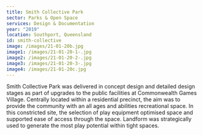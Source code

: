 ```yaml
---
title: Smith Collective Park
sector: Parks & Open Space
services: Design & Documentation
year: "2019"
location: Southport, Queensland
id: smith-collective
image: /images/21-01-20b.jpg
image1: /images/21-01-20-1-.jpg
image2: /images/21-01-20-2-.jpg
image3: /images/21-01-20-3-.jpg
image4: /images/21-01-20c.jpg
---
```


Smith Collective Park was delivered in concept design and detailed
design stages as part of upgrades to the public facilities at Commonwealth
Games Village. Centrally located within a residential precinct, the aim was to
provide the community with an all ages and abilities recreational space. In
this constricted site, the selection of play equipment optimised space and
supported ease of access through the space. Landform was strategically used to
generate the most play potential within tight spaces.
